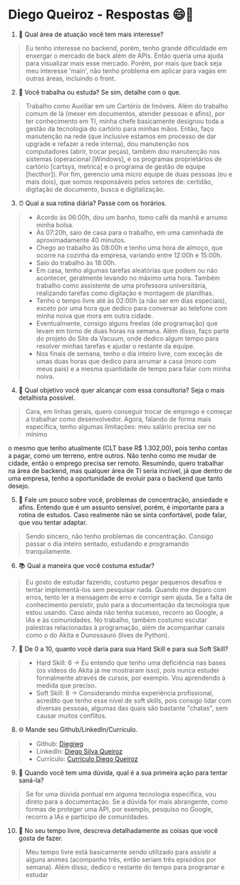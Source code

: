 # Diego Queiroz - Respostas 😄📝

1. 🤔 Qual área de atuação você tem mais interesse?

> Eu tenho interesse no backend, porém, tenho grande dificuldade em enxergar o mercado de back além de APIs. Então queria uma ajuda para visualizar mais esse mercado. Porém, por mais que back seja meu interesse 'main', não tenho problema em aplicar para vagas em outras áreas, incluindo o front.

2. 🏢 Você trabalha ou estuda? Se sim, detalhe com o que.

> Trabalho como Auxiliar em um Cartório de Imóveis. Além do trabalho comum de lá (mexer em documentos, atender pessoas e afins), por ter conhecimento em TI, minha chefe basicamente designou toda a gestão da tecnologia do cartório para minhas mãos. Então, faço manutenção na rede (que inclusive estamos em processo de dar upgrade e refazer a rede interna), dou manutenção nos computadores (abrir, trocar peças), também dou manutenção nos sistemas (operacional [Windows], e os programas proprietários de cartório [cartsys, metrica] e o programa de gestão de equipe [hecthor]). Por fim, gerencio uma micro equipe de duas pessoas (eu e mais dois), que somos responsáveis pelos setores de: certidão, digitação de documento, busca e digitalização.

3. ⏰ Qual a sua rotina diária? Passe com os horários.
>
> - Acordo às 06:00h, dou um banho, tomo café da manhã e arrumo minha bolsa.
> - Às 07:20h, saio de casa para o trabalho, em uma caminhada de aproximadamente 40 minutos.
> - Chego ao trabalho às 08:00h e tenho uma hora de almoço, que ocorre na cozinha da empresa, variando entre 12:00h e 15:00h.
> - Saio do trabalho às 18:00h.
> - Em casa, tenho algumas tarefas aleatórias que podem ou não acontecer, geralmente levando no máximo uma hora. Também trabalho como assistente de uma professora universitária, realizando tarefas como digitação e montagem de planilhas.
> - Tenho o tempo livre até às 02:00h (a não ser em dias especiais), exceto por uma hora que dedico para conversar ao telefone com minha noiva que mora em outra cidade.
> - Eventualmente, consigo alguns freelas (de programação) que levam em torno de duas horas na semana. Além disso, faço parte do projeto do Site da Vacuum, onde dedico algum tempo para resolver minhas tarefas e ajudar o restante da equipe.
> - Nos finais de semana, tenho o dia inteiro livre, com exceção de umas duas horas que dedico para arrumar a casa (moro com meus pais) e a mesma quantidade de tempo para falar com minha noiva.

4. 🎯 Qual objetivo você quer alcançar com essa consultoria? Seja o mais detalhista possível.

> Cara, em linhas gerais, quero conseguir trocar de emprego e começar a trabalhar como desenvolvedor. Agora, falando de forma mais específica, tenho algumas limitações: meu salário precisa ser no mínimo

 o mesmo que tenho atualmente (CLT base R$ 1.302,00), pois tenho contas a pagar, como um terreno, entre outros. Não tenho como me mudar de cidade, então o emprego precisa ser remoto. Resumindo, quero trabalhar na área de backend, mas qualquer área de TI seria incrível, já que dentro de uma empresa, tenho a oportunidade de evoluir para o backend que tanto desejo.

5. 💭 Fale um pouco sobre você, problemas de concentração, ansiedade e afins. Entendo que é um assunto sensível, porém, é importante para a rotina de estudos. Caso realmente não se sinta confortável, pode falar, que vou tentar adaptar.

> Sendo sincero, não tenho problemas de concentração. Consigo passar o dia inteiro sentado, estudando e programando tranquilamente.

6. 📚 Qual a maneira que você costuma estudar?

> Eu gosto de estudar fazendo, costumo pegar pequenos desafios e tentar implementá-los sem pesquisar nada. Quando me deparo com erros, tento ler a mensagem de erro e corrigir sem ajuda. Se a falta de conhecimento persistir, pulo para a documentação da tecnologia que estou usando. Caso ainda não tenha sucesso, recorro ao Google, a IAs e às comunidades. No trabalho, também costumo escutar palestras relacionadas à programação, além de acompanhar canais como o do Akita e Dunossauro (lives de Python).

7. 🌟 De 0 a 10, quanto você daria para sua Hard Skill e para sua Soft Skill?
>
> - Hard Skill: 6 -> Eu entendo que tenho uma deficiência nas bases (os vídeos do Akita já me mostraram isso), pois nunca estudei formalmente através de cursos, por exemplo. Vou aprendendo à medida que preciso.
> - Soft Skill: 8 -> Considerando minha experiência profissional, acredito que tenho esse nível de soft skills, pois consigo lidar com diversas pessoas, algumas das quais são bastante "chatas", sem causar muitos conflitos.

8. 🌐 Mande seu Github/LinkedIn/Currículo.
>
> - Github: [Diegiwg](https://github.com/Diegiwg)
> - LinkedIn: [Diego Silva Queiroz](https://www.linkedin.com/in/diego-silva-queiroz)
> - Currículo: [Currículo Diego Queiroz](https://diegiwg.github.io/Diegiwg/public/Curriculo%20Diego%20Queiroz%20-%20v3.pdf)

9. 🤔 Quando você tem uma dúvida, qual é a sua primeira ação para tentar saná-la?

> Se for uma dúvida pontual em alguma tecnologia específica, vou direto para a documentação. Se a dúvida for mais abrangente, como formas de proteger uma API, por exemplo, pesquiso no Google, recorro a IAs e participo de comunidades.

10. 🕺 No seu tempo livre, descreva detalhadamente as coisas que você gosta de fazer.

> Meu tempo livre está basicamente sendo utilizado para assistir a alguns animes (acompanho três, então seriam três episódios por semana). Além disso, dedico o restante do tempo para programar e estudar
